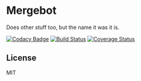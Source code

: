# Mergebot
Does other stuff too, but the name it was it is.

[![Codacy Badge](https://api.codacy.com/project/badge/Grade/a338918b69e848e886e69da8537e7764)](https://app.codacy.com/app/pmclain/mergebot?utm_source=github.com&utm_medium=referral&utm_content=pmclain/mergebot&utm_campaign=Badge_Grade_Dashboard)
[![Build Status](https://travis-ci.org/pmclain/mergebot.svg?branch=master)](https://travis-ci.org/pmclain/mergebot) [![Coverage Status](https://coveralls.io/repos/github/pmclain/mergebot/badge.svg?branch=master)](https://coveralls.io/github/pmclain/mergebot?branch=master)

## License
MIT